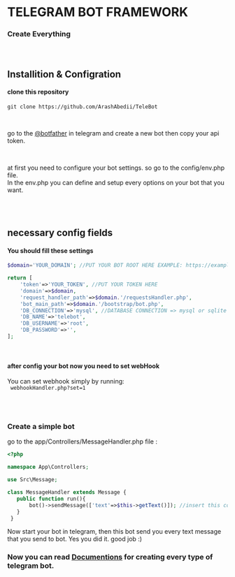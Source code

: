 #  TELEGRAM BOT FRAMEWORK
### Create Everything <br/><br/><br/>


## Installition & Configration
#### clone this repository
```
git clone https://github.com/ArashAbedii/TeleBot
```
<br/>

go to the [@botfather](https://t.me/botfather) in telegram and create a new bot
then copy your api token.

<br/>

at first you need to configure your bot settings. so go to the config/env.php file.</br>
In the env.php you can define and setup every options on your bot that you want.

<br/>
<br/>

## necessary config fields
#### You should fill these settings
```PHP
$domain='YOUR_DOMAIN'; //PUT YOUR BOT ROOT HERE EXAMPLE: https://example.com/mybotDirectory

return [
    'token'=>'YOUR_TOKEN', //PUT YOUR TOKEN HERE
    'domain'=>$domain,
    'request_handler_path'=>$domain.'/requestsHandler.php',
    'bot_main_path'=>$domain.'/bootstrap/bot.php',
    'DB_CONNECTION'=>'mysql', //DATABASE CONNECTION => mysql or sqlite 
    'DB_NAME'=>'telebot',
    'DB_USERNAME'=>'root',
    'DB_PASSWORD'=>'',
];
```
<br/>

#### after config your bot now you need to set webHook
You can set webhook simply by running: <br/>
``` webhookHandler.php?set=1```

<br/>
</br/>

### Create a simple bot

go to the app/Controllers/MessageHandler.php file :

```php
<?php

namespace App\Controllers;

use Src\Message;

class MessageHandler extends Message {
   public function run(){
       bot()->sendMessage(['text'=>$this->getText()]); //insert this code
   }
 }

```

Now start your bot in telegram, then this bot send you every text message that you send to bot. Yes you did it. good job :)

### Now you can read [Documentions](#) for creating every type of telegram bot.

